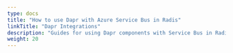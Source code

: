```yaml
---
type: docs
title: "How to use Dapr with Azure Service Bus in Radis"
linkTitle: "Dapr Integrations"
description: "Guides for using Dapr components with Service Bus in Radius"
weight: 20
---
```

